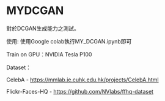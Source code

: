 # MYDCGAN
對於DCGAN生成能力之測試。

使用:
  使用Google colab執行MY_DCGAN.ipynb即可

Train on GPU：NVIDIA Tesla P100

Dataset：

CelebA - https://mmlab.ie.cuhk.edu.hk/projects/CelebA.html

Flickr-Faces-HQ - https://github.com/NVlabs/ffhq-dataset
